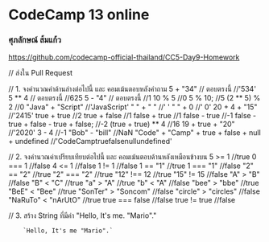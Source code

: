 <h1>CodeCamp 13 online</h1>
<h3>ศุภลักษณ์ ส้มแก้ว</h3>


https://github.com/codecamp-official-thailand/CC5-Day9-Homework

// ส่งใน Pull Request


// 1. จงคำนวณค่าด้านล่างต่อไปนี้ และ คอมเม้นตอบหลังคำถาม
5 + "34"            // ตอบตรงนี้          //'534'
5 ** 4              // ตอบตรงนี้          //625
5 - "4"             // ตอบตรงนี้          //1
10 % 5                                  //0
5 % 10;                                 //5
(2 ** 5) % 2                            //0
"Java" + "Script"                       //'JavaScript'
" " + " "                               //'  '
" " + 0                                 //' 0'
20 + 4 + "15"                           //'2415'
true + true                             //2
true + false                            //1
false + true                            //1
false - true                            //-1
false - true + false - true + false;    //-2
(true + true) ** 4                      //16
19 + true + "20"                        //'2020'
3 - 4                                   //-1
"Bob" - "bill"                          //NaN
"Code" + "Camp" + true + false + null + undefined   //'CodeCamptruefalsenullundefined'


// 2. จงคำนวณค่าเปรียบเทียบต่อไปนี้ และ คอมเม้นตอบด้านหลังเหมือนข้างบน
5 >= 1                  //true
0 === 1                 //false
4 <= 1                  //false
1 != 1                  //false
1 == "1"                //true
1 === "1"               //false
"2" == "2"              //true
"2" === "2"             //true
"12" !== 12             //true
"15" != 15              //false
"A" > "B"               //false
"B" < "C"               //true
"a" > "A"               //true
"b" < "A"               //false
"bee" > "bbe"           //true
"BeE" < "Bee"           //true
"SonTer" > "Soncom"     //false
"circle" > "circles"    //false
"NaRuTo" < "nArUtO"     //true
true === false          //false
true != true            //false


// 3. สร้าง String ที่มีค่า "Hello, It's me. "Mario"."

        `Hello, It's me "Mario".`